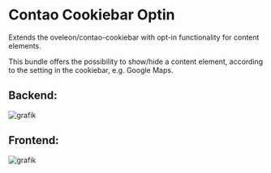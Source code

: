 # Contao Cookiebar Optin
Extends the oveleon/contao-cookiebar with opt-in functionality for content elements.

This bundle offers the possibility to show/hide a content element, according to the setting in the cookiebar, e.g. Google Maps.

## Backend:
![grafik](https://github.com/postyou/contao-cookiebar-optin/assets/4446224/9a0e2043-e58c-4e26-99b7-16dd6b322fce)

## Frontend:
![grafik](https://github.com/postyou/contao-cookiebar-optin/assets/4446224/b4a57a5a-7934-4e05-9136-f4d7da3659b2)

